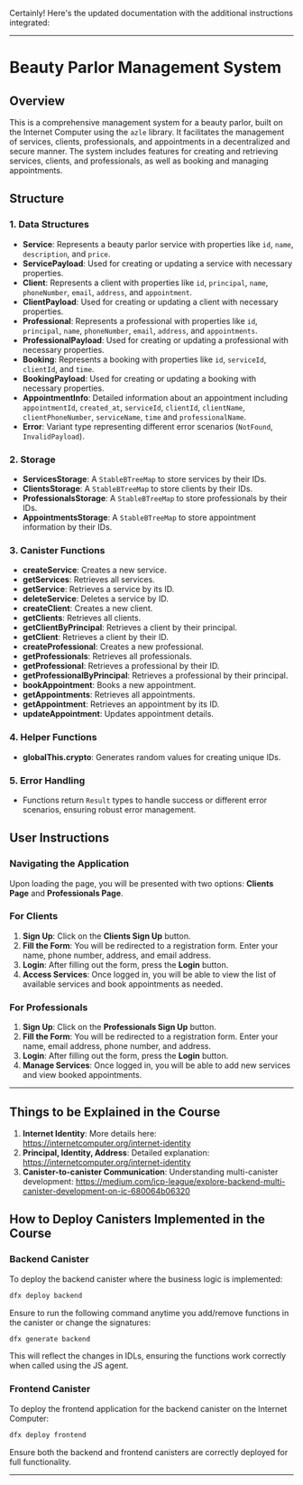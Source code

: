 Certainly! Here's the updated documentation with the additional instructions integrated:

---

# Beauty Parlor Management System

## Overview

This is a comprehensive management system for a beauty parlor, built on the Internet Computer using the `azle` library. It facilitates the management of services, clients, professionals, and appointments in a decentralized and secure manner. The system includes features for creating and retrieving services, clients, and professionals, as well as booking and managing appointments.

## Structure

### 1. Data Structures

- **Service**: Represents a beauty parlor service with properties like `id`, `name`, `description`, and `price`.
- **ServicePayload**: Used for creating or updating a service with necessary properties.
- **Client**: Represents a client with properties like `id`, `principal`, `name`, `phoneNumber`, `email`, `address`, and `appointment`.
- **ClientPayload**: Used for creating or updating a client with necessary properties.
- **Professional**: Represents a professional with properties like `id`, `principal`, `name`, `phoneNumber`, `email`, `address`, and `appointments`.
- **ProfessionalPayload**: Used for creating or updating a professional with necessary properties.
- **Booking**: Represents a booking with properties like `id`, `serviceId`, `clientId`, and `time`.
- **BookingPayload**: Used for creating or updating a booking with necessary properties.
- **AppointmentInfo**: Detailed information about an appointment including `appointmentId`, `created_at`, `serviceId`, `clientId`, `clientName`, `clientPhoneNumber`, `serviceName`, `time` and `professionalName`.
- **Error**: Variant type representing different error scenarios (`NotFound`, `InvalidPayload`).

### 2. Storage

- **ServicesStorage**: A `StableBTreeMap` to store services by their IDs.
- **ClientsStorage**: A `StableBTreeMap` to store clients by their IDs.
- **ProfessionalsStorage**: A `StableBTreeMap` to store professionals by their IDs.
- **AppointmentsStorage**: A `StableBTreeMap` to store appointment information by their IDs.

### 3. Canister Functions

- **createService**: Creates a new service.
- **getServices**: Retrieves all services.
- **getService**: Retrieves a service by its ID.
- **deleteService**: Deletes a service by ID.
- **createClient**: Creates a new client.
- **getClients**: Retrieves all clients.
- **getClientByPrincipal**: Retrieves a client by their principal.
- **getClient**: Retrieves a client by their ID.
- **createProfessional**: Creates a new professional.
- **getProfessionals**: Retrieves all professionals.
- **getProfessional**: Retrieves a professional by their ID.
- **getProfessionalByPrincipal**: Retrieves a professional by their principal.
- **bookAppointment**: Books a new appointment.
- **getAppointments**: Retrieves all appointments.
- **getAppointment**: Retrieves an appointment by its ID.
- **updateAppointment**: Updates appointment details.

### 4. Helper Functions

- **globalThis.crypto**: Generates random values for creating unique IDs.

### 5. Error Handling

- Functions return `Result` types to handle success or different error scenarios, ensuring robust error management.

## User Instructions

### Navigating the Application

Upon loading the page, you will be presented with two options: **Clients Page** and **Professionals Page**.

### For Clients

1. **Sign Up**: Click on the **Clients Sign Up** button.
2. **Fill the Form**: You will be redirected to a registration form. Enter your name, phone number, address, and email address.
3. **Login**: After filling out the form, press the **Login** button.
4. **Access Services**: Once logged in, you will be able to view the list of available services and book appointments as needed.

### For Professionals

1. **Sign Up**: Click on the **Professionals Sign Up** button.
2. **Fill the Form**: You will be redirected to a registration form. Enter your name, email address, phone number, and address.
3. **Login**: After filling out the form, press the **Login** button.
4. **Manage Services**: Once logged in, you will be able to add new services and view booked appointments.

---

## Things to be Explained in the Course

1. **Internet Identity**: More details here: <https://internetcomputer.org/internet-identity>
2. **Principal, Identity, Address**: Detailed explanation: <https://internetcomputer.org/internet-identity>
3. **Canister-to-canister Communication**: Understanding multi-canister development: <https://medium.com/icp-league/explore-backend-multi-canister-development-on-ic-680064b06320>

## How to Deploy Canisters Implemented in the Course

### Backend Canister

To deploy the backend canister where the business logic is implemented:

```bash
dfx deploy backend
```

Ensure to run the following command anytime you add/remove functions in the canister or change the signatures:

```bash
dfx generate backend
```

This will reflect the changes in IDLs, ensuring the functions work correctly when called using the JS agent.

### Frontend Canister

To deploy the frontend application for the backend canister on the Internet Computer:

```bash
dfx deploy frontend
```

Ensure both the backend and frontend canisters are correctly deployed for full functionality.

---